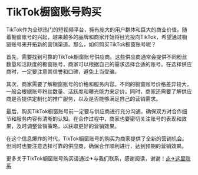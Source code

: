 # TikTok橱窗账号购买

TikTok作为全球热门的短视频平台，拥有庞大的用户群体和巨大的商业价值。随着橱窗账号的兴起，越来越多的品牌和商家开始将目光投向TikTok，希望通过橱窗账号来开拓新的营销渠道。那么，如何购买TikTok橱窗账号呢？

首先，需要找到可靠的TikTok橱窗账号供应商。这些供应商通常会提供不同粉丝数量和活跃度的橱窗账号，商家可以根据自己的需求选择合适的账号。在选择供应商时，一定要注意其信誉和口碑，避免上当受骗。

其次，商家需要了解橱窗账号的价格和服务内容。不同的橱窗账号价格差异较大，一般会根据账号粉丝数量、活跃度和曝光能力来定价。同时，商家还需要了解供应商是否提供定制化的推广服务，以及是否能够满足自己的营销需求。

最后，购买TikTok橱窗账号前一定要与供应商进行充分沟通，确保双方对合作细节和服务内容有清晰的认知。在合作过程中，商家也要密切关注账号的表现和效果，及时调整营销策略，以获取更好的营销效果。

在这个信息爆炸的时代，TikTok橱窗账号的购买为商家提供了全新的营销机会。但同时也要注意选择可靠的供应商，确保合作顺利进行，达到预期的营销效果。

更多关于TikTok橱窗账号购买请通过✈与我们联系，感谢阅读，谢谢！[点✈这里联系](https://t.me/jsksbsjsjp)